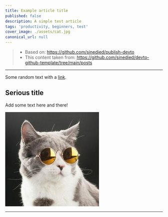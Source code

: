 ```yaml
---
title: Example article title
published: false
description: A simple test article
tags: 'productivity, beginners, test'
cover_image: ./assets/cat.jpg
canonical_url: null
---
```


> 
> * Based on: https://github.com/sinedied/publish-devto 
> * This content taken from: https://github.com/sinedied/devto-github-template/tree/main/posts
>

---

Some random text with a [link](https://code.visualstudio.com).

## Serious title

Add some text here and there!

![and some pictures too](./assets/cat.jpg)

----

